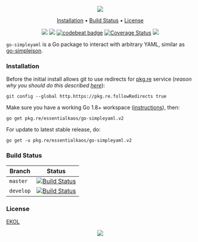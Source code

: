 <p align="center"><a href="#readme"><img src="https://gh.kaos.st/go-simpleyaml.svg"/></a></p>

<p align="center"><a href="#installation">Installation</a> • <a href="#build-status">Build Status</a> • <a href="#license">License</a></p>

<p align="center">
  <a href="https://godoc.org/pkg.re/essentialkaos/go-simpleyaml.v2"><img src="https://godoc.org/pkg.re/essentialkaos/go-simpleyaml.v2?status.svg"></a>
  <a href="https://goreportcard.com/report/github.com/essentialkaos/go-simpleyaml"><img src="https://goreportcard.com/badge/github.com/essentialkaos/go-simpleyaml"></a>
  <a href="https://codebeat.co/projects/github-com-essentialkaos-go-simpleyaml"><img alt="codebeat badge" src="https://codebeat.co/badges/ffe9f2d6-8586-45c0-90fb-cdb4e7141960" /></a>
  <a href='https://coveralls.io/github/essentialkaos/go-simpleyaml?branch=master'><img src='https://coveralls.io/repos/github/essentialkaos/go-simpleyaml/badge.svg?branch=master' alt='Coverage Status' /></a>
  <a href="https://essentialkaos.com/ekol"><img src="https://gh.kaos.st/ekol.svg"></a>
</p>

`go-simpleyaml` is a Go package to interact with arbitrary YAML, similar as [go-simplejson](https://github.com/bitly/go-simplejson).

### Installation

Before the initial install allows git to use redirects for [pkg.re](https://github.com/essentialkaos/pkgre) service (_reason why you should do this described [here](https://github.com/essentialkaos/pkgre#git-support)_):

```
git config --global http.https://pkg.re.followRedirects true
```

Make sure you have a working Go 1.8+ workspace ([instructions](https://golang.org/doc/install)), then:

```
go get pkg.re/essentialkaos/go-simpleyaml.v2
```

For update to latest stable release, do:

```
go get -u pkg.re/essentialkaos/go-simpleyaml.v2
```

### Build Status

| Branch | Status |
|--------|--------|
| `master` | [![Build Status](https://travis-ci.org/essentialkaos/go-simpleyaml.svg?branch=master)](https://travis-ci.org/essentialkaos/go-simpleyaml) |
| `develop` | [![Build Status](https://travis-ci.org/essentialkaos/go-simpleyaml.svg?branch=develop)](https://travis-ci.org/essentialkaos/go-simpleyaml) |

### License

[EKOL](https://essentialkaos.com/ekol)

<p align="center"><a href="https://essentialkaos.com"><img src="https://gh.kaos.st/ekgh.svg"/></a></p>
